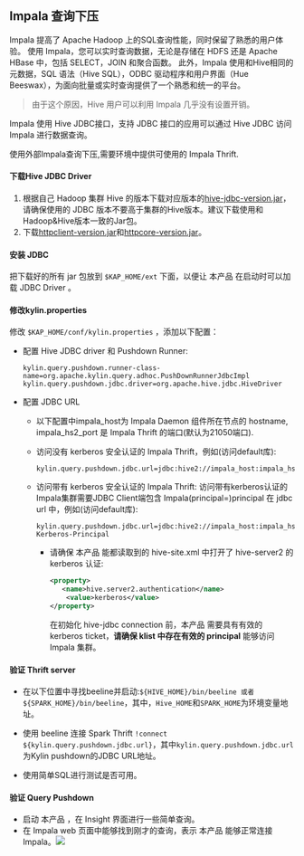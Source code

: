 ## Impala 查询下压

Impala 提高了 Apache Hadoop 上的SQL查询性能，同时保留了熟悉的用户体验。 使用 Impala，您可以实时查询数据，无论是存储在 HDFS 还是 Apache HBase 中，包括 SELECT，JOIN 和聚合函数。 此外，Impala 使用和Hive相同的元数据，SQL 语法（Hive SQL），ODBC 驱动程序和用户界面（Hue Beeswax），为面向批量或实时查询提供了一个熟悉和统一的平台。

> 由于这个原因，Hive 用户可以利用 Impala 几乎没有设置开销。

Impala 使用 Hive JDBC接口，支持 JDBC 接口的应用可以通过 Hive JDBC 访问 Impala 进行数据查询。

使用外部Impala查询下压,需要环境中提供可使用的 Impala Thrift.

#### 下载Hive JDBC Driver

1. 根据自己 Hadoop 集群 Hive 的版本下载对应版本的[hive-jdbc-version.jar](hive-jdbc.jarhttps://mvnrepository.com/artifact/org.apache.hive/hive-jdbc)，请确保使用的 JDBC 版本不要高于集群的Hive版本。建议下载使用和Hadoop&Hive版本一致的Jar包。
2. 下载[httpclient-version.jar](https://mvnrepository.com/artifact/org.apache.httpcomponents/httpclient)和[httpcore-version.jar](https://mvnrepository.com/artifact/org.apache.httpcomponents/httpcore)。

#### 安装 JDBC

把下载好的所有 jar 包放到 `$KAP_HOME/ext` 下面，以便让 本产品 在启动时可以加载 JDBC Driver 。

#### 修改kylin.properties

修改 `$KAP_HOME/conf/kylin.properties` ，添加以下配置：

- 配置 Hive JDBC driver 和 Pushdown Runner:

  ```properties
  kylin.query.pushdown.runner-class-name=org.apache.kylin.query.adhoc.PushDownRunnerJdbcImpl
  kylin.query.pushdown.jdbc.driver=org.apache.hive.jdbc.HiveDriver
  ```


- 配置 JDBC URL
  - 以下配置中impala_host为 Impala Daemon 组件所在节点的 hostname, impala_hs2_port 是 Impala Thrift 的端口(默认为21050端口).
  - 访问没有 kerberos 安全认证的 Impala Thrift，例如(访问default库):

    ```properties
    kylin.query.pushdown.jdbc.url=jdbc:hive2://impala_host:impala_hs2_port/default;auth=noSasl
    ```

  - 访问带有 kerberos 安全认证的 Impala Thrift: 访问带有kerberos认证的Impala集群需要JDBC Client端包含 Impala(principal=<Impala-Kerberos-Principal>)principal 在 jdbc url 中，例如(访问default库):

    ```properties
    kylin.query.pushdown.jdbc.url=jdbc:hive2://impala_host:impala_hs2_port/default;principal=Impala-Kerberos-Principal
    ```

    - 请确保 本产品 能都读取到的 hive-site.xml 中打开了 hive-server2 的 kerberos 认证:	

        ```xml
        <property>
           <name>hive.server2.authentication</name>
          	<value>kerberos</value>
        </property>
        ```

        在初始化 hive-jdbc connection 前，本产品 需要具有有效的kerberos ticket，**请确保 klist 中存在有效的 principal** 能够访问 Impala 集群。



#### 验证 Thrift server

- 在以下位置中寻找beeline并启动:``${HIVE_HOME}/bin/beeline 或者 ${SPARK_HOME}/bin/beeline``，其中，``Hive_HOME``和``SPARK_HOME``为环境变量地址。


- 使用 beeline 连接 Spark Thrift ```!connect ${kylin.query.pushdown.jdbc.url}```，其中``kylin.query.pushdown.jdbc.url``为Kylin pushdown的JDBC URL地址。



- 使用简单SQL进行测试是否可用。


#### 验证 Query Pushdown

+ 启动 本产品 ，在 Insight 界面进行一些简单查询。
+ 在 Impala web 页面中能够找到刚才的查询，表示 本产品 能够正常连接 Impala。![](images/query_pushdown_impala.png)




